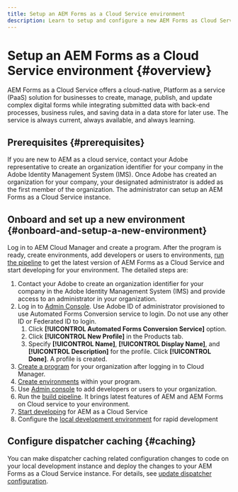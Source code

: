 ```yaml
---
title: Setup an AEM Forms as a Cloud Service environment 
description: Learn to setup and configure a new AEM Forms as Cloud Service environment 
---
```


# Setup an AEM Forms as a Cloud Service environment {#overview}

AEM Forms as a Cloud Service offers a cloud-native, Platform as a service (PaaS) solution for businesses to create, manage, publish, and update complex digital forms while integrating submitted data with back-end processes, business rules, and saving data in a data store for later use. The service is always current, always available, and always learning.

## Prerequisites {#prerequisites}

If you are new to AEM as a cloud service, contact your Adobe representative to create an organization identifier for your company in the Adobe Identity Management System (IMS). Once Adobe has created an organization for your company, your designated administrator is added as the first member of the organization. The administrator can setup an AEM Forms as a Cloud Service instance. 

## Onboard and set up a new environment {#onboard-and-setup-a-new-environment}

Log in to AEM Cloud Manager and create a program. After the program is ready, create environments, add developers or users to environments, [run the pipeline](https://docs.adobe.com/content/help/en/experience-manager-cloud-manager/using/how-to-use/deploying-code.html) to get the latest version of AEM Forms as a Cloud Service and start developing for your environment. The detailed steps are:

1. Contact your Adobe to create an organization identifier for your company in the Adobe Identity Management System (IMS) and provide access to an administrator in your organization.
1. Log in to [Admin Console](https://adminconsole.adobe.com/). Use Adobe ID of administrator provisioned to use Automated Forms Conversion service to login. Do not use any other ID or Federated ID to login.
    1. Click **[!UICONTROL Automated Forms Conversion Service]** option.
    1. Click **[!UICONTROL New Profile]** in the Products tab.
    1. Specify **[!UICONTROL Name]**, **[!UICONTROL Display Name]**, and **[!UICONTROL Description]** for the profile. Click **[!UICONTROL Done]**. A profile is created.
1. [Create a program](https://docs.adobe.com/content/help/en/experience-manager-cloud-service/onboarding/getting-access/cloud-service-programs/creating-a-program.html) for your organization after logging in to Cloud Manager.
1. [Create environments](https://experienceleague.adobe.com/docs/experience-manager-cloud-service/implementing/using-cloud-manager/manage-environments.html?lang=en#adding-environments) within your program.
1. Use [Admin console](https://docs.adobe.com/content/help/en/experience-manager-cloud-service/onboarding/what-is-required/add-users-roles.html) to add developers or users to your organization. 
1. Run the [build pipeline](https://docs.adobe.com/content/help/en/experience-manager-cloud-manager/using/how-to-use/deploying-code.html). It brings latest features of AEM and AEM Forms on Cloud service to your environment.
1. [Start developing](https://docs.adobe.com/content/help/en/experience-manager-cloud-service/implementing/developing/aem-project-content-package-structure.html) for AEM as a Cloud Service
1. Configure the [local development environment](setup-local-development-environment.md) for rapid development

## Configure dispatcher caching {#caching}

You can make dispatcher caching related configuration changes to code on your local development instance and deploy the changes to your AEM Forms as a Cloud Service instance. For details, see [update dispatcher configuration](setup-local-development-environment.md).


